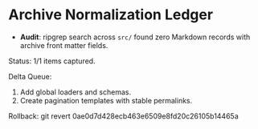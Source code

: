 # Archive Normalization Ledger

- **Audit**: ripgrep search across `src/` found zero Markdown records with archive front matter fields.

Status: 1/1 items captured.

Delta Queue:

1. Add global loaders and schemas.
2. Create pagination templates with stable permalinks.

Rollback: git revert 0ae0d7d428ecb463e6509e8fd20c26105b14465a
